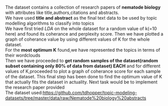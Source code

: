 The dataset contains a collection of research papers of **nematode biology** with attributes like title,authors,citations and abstracts.  
We have used **title and abstract** as the final text data to be used by topic modelling algorithms to classify into topics   
We have first tried *LDA* on the whole dataset for a random value of k(=10 here) and found its coherance and perplexity score. Then we have plotted a graph of coherance value by using different values of K for the whole dataset.  
For the **most optimum K** found,we have represented the topics in terms of their wordclouds  
Then we have proceeded to **get random samples of the dataset(random subset containing only 80% of data from dataset) EACH** and for different values of K,proceeded to plot a graph of coherance score for each sample of the dataset. This final step has been done to find the optimum value of K that actually fits the dataset in actuality. 
Next task would be to implement the research paper provided  
The dataset used:https://github.com/tdhopper/topic-modeling-datasets/tree/master/data/raw/Nematode%20biology%20abstracts
